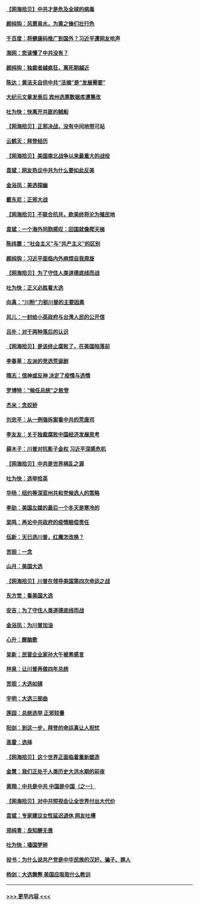 #### [【网海拾贝】中共才是危及全球的病毒](../pages/nsc993/n12571204.md?t=11241951) 
#### [颜纯钩：风萧易水，为黄之锋们壮行色](../pages/nsc993/n12571487.md?t=11241951) 
#### [千百度：将健康码推广到国外？习近平遭网友呛声](../pages/nsc993/n12570808.md?t=11241951) 
#### [海网：您读懂了中共没有？](../pages/nsc993/n12570487.md?t=11241951) 
#### [颜纯钩：独裁者越疯狂，离死期越近](../pages/nsc993/n12569055.md?t=11241951) 
#### [陈达：黄洁夫自供中共“活摘”是“发展需要”](../pages/nsc993/n12568541.md?t=11241951) 
#### [大纪元文章发表后 宾州选票数据库遭篡改](../pages/nsc993/n12568105.md?t=11241951) 
#### [吐为快：快离开共匪的贼船](../pages/nsc993/n12568462.md?t=11241951) 
#### [【网海拾贝】正邪决战，没有中间地带可站](../pages/nsc993/n12568439.md?t=11241951) 
#### [云鹤天：拜登经历](../pages/nsc993/n12567294.md?t=11241951) 
#### [【网海拾贝】美国南北战争以来最重大的战役](../pages/nsc993/n12567247.md?t=11241951) 
#### [袁斌：网友热议中共为什么要如此反美](../pages/nsc993/n12567162.md?t=11241951) 
#### [金浴凤：美选探幽](../pages/nsc993/n12567147.md?t=11241951) 
#### [戴东尼：正邪大战](../pages/nsc993/n12567033.md?t=11241951) 
#### [【网海拾贝】不联合抗共，欧美终将沦为殖民地](../pages/nsc993/n12565068.md?t=11241951) 
#### [袁斌：一个海外同胞感叹：回国就像爬天梯](../pages/nsc993/n12564986.md?t=11241951) 
#### [陈纬霆：“社会主义”与“共产主义”的区别](../pages/nsc993/n12562417.md?t=11241951) 
#### [颜纯钩：习近平面临内外麻烦自我周旋](../pages/nsc993/n12563356.md?t=11241951) 
#### [【网海拾贝】为了守住人类道德底线而战](../pages/nsc993/n12562542.md?t=11241951) 
#### [吐为快：正义必胜看大选](../pages/nsc993/n12561967.md?t=11241951) 
#### [向真：“川粉”力挺川普的主要因素](../pages/nsc993/n12560774.md?t=11241951) 
#### [风儿：一封给小英政府与台湾人民的公开信](../pages/nsc993/n12560581.md?t=11241951) 
#### [吕朴：对于两种落后的认识](../pages/nsc993/n12560492.md?t=11241951) 
#### [【网海拾贝】是该终止腐败了，在美国陷落前](../pages/nsc993/n12559936.md?t=11241951) 
#### [李春草：左派的竞选荒诞剧](../pages/nsc993/n12558380.md?t=11241951) 
#### [隋志：信神或反神 决定了疫情与选情](../pages/nsc993/n12558255.md?t=11241951) 
#### [罗博特：“候任总统”之败登](../pages/nsc993/n12558189.md?t=11241951) 
#### [杰米：念奴娇](../pages/nsc993/n12558174.md?t=11241951) 
#### [刘忠平：从一例强拆案看中共的荒唐司](../pages/nsc993/n12558036.md?t=11241951) 
#### [李友友：关于独裁腐败中国经济发展思考](../pages/nsc993/n12558004.md?t=11241951) 
#### [薛木子：川普对抗影子金权 习近平深感危机](../pages/nsc993/n12557342.md?t=11241951) 
#### [【网海拾贝】中共是世界祸乱之源](../pages/nsc993/n12555353.md?t=11241951) 
#### [吐为快：选举拾英](../pages/nsc993/n12555041.md?t=11241951) 
#### [华旸：纽约等深蓝州共和党候选人的策略](../pages/nsc993/n12554309.md?t=11241951) 
#### [李劼：美国左媒的最后一个冬天是寒冷的](../pages/nsc993/n12552947.md?t=11241951) 
#### [梁鸣：再论中共政府的疫情赔偿责任](../pages/nsc993/n12553012.md?t=11241951) 
#### [伍新：天已选川普，红魔怎改换？](../pages/nsc993/n12552970.md?t=11241951) 
#### [苦胆：一念](../pages/nsc993/n12552957.md?t=11241951) 
#### [山月：美国大选](../pages/nsc993/n12552446.md?t=11241951) 
#### [【网海拾贝】川普在领导美国第四次命运之战](../pages/nsc993/n12551973.md?t=11241951) 
#### [东方觉：看美国大选](../pages/nsc993/n12551647.md?t=11241951) 
#### [安吉：为了守住人类道德底线而战](../pages/nsc993/n12551111.md?t=11241951) 
#### [金浴凤：为川普加油](../pages/nsc993/n12551085.md?t=11241951) 
#### [心升：醒脑歌](../pages/nsc993/n12550984.md?t=11241951) 
#### [吴新：民营企业家孙大午被黑感言](../pages/nsc993/n12550656.md?t=11241951) 
#### [林泉：让川普再做四年总统](../pages/nsc993/n12550640.md?t=11241951) 
#### [苦胆：大选如镜](../pages/nsc993/n12550630.md?t=11241951) 
#### [宇明：大选三部曲](../pages/nsc993/n12550603.md?t=11241951) 
#### [莲园：总统选举 正邪较量](../pages/nsc993/n12550594.md?t=11241951) 
#### [阳剑：到这一步，拜登的命运真让人担忧](../pages/nsc993/n12549093.md?t=11241951) 
#### [高雷：选择](../pages/nsc993/n12549087.md?t=11241951) 
#### [【网海拾贝】这个世界正面临着重新塑造](../pages/nsc993/n12548326.md?t=11241951) 
#### [金慧：我们正处于人类历史大洪水期的前夜](../pages/nsc993/n12547914.md?t=11241951) 
#### [黄翔：中共是中共 中国是中国（之一）](../pages/nsc993/n12547576.md?t=11241951) 
#### [【网海拾贝】对中共短视会让全世界付出大代价](../pages/nsc993/n12546043.md?t=11241951) 
#### [袁斌：专家建议女性延迟退休 网友吐槽](../pages/nsc993/n12545424.md?t=11241951) 
#### [郑纯青：良知醒无畏](../pages/nsc993/n12545394.md?t=11241951) 
#### [吐为快：墙国梦碎](../pages/nsc993/n12545309.md?t=11241951) 
#### [投书：为什么说共产党是中华民族的汉奸、骗子、罪人](../pages/nsc993/n12545089.md?t=11241951) 
#### [杨剑：大选舞弊 美国应吸取什么教训](../pages/nsc993/n12543937.md?t=11241951) 

----
#### [ >>> 更早内容 <<< ](../indexes/nsc993-earlier.md)
